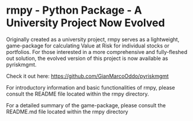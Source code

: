 # rmpy - Python Package - A University Project Now Evolved

Originally created as a university project, rmpy serves as a lightweight, game-package for calculating Value at Risk for individual stocks or portfolios. For those interested in a more comprehensive and fully-fleshed out solution, the evolved version of this project is now available as pyriskmgmt.

Check it out here: https://github.com/GianMarcoOddo/pyriskmgmt

For introductory information and basic functionalities of rmpy, please consult the README file located within the rmpy directory.

For a detailed summary of the game-package, please consult the README.md file located within the rmpy directory
